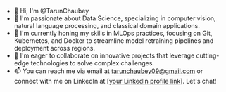 - 👋 Hi, I'm @TarunChaubey
- 👀 I'm passionate about Data Science, specializing in computer vision, natural     language processing, and classical domain applications.
- 🌱  I'm currently honing my skills in MLOps practices, focusing on Git, Kubernetes, and Docker to streamline model retraining pipelines and deployment across regions.
- 💞️ I'm eager to collaborate on innovative projects that leverage cutting-edge technologies to solve complex challenges.
- 📫 You can reach me via email at tarunchaubey09@gmail.com or connect with me on LinkedIn at [[your LinkedIn profile link]](https://www.linkedin.com/in/tarunchaubey/). Let's chat!

<!---
TarunChaubey/TarunChaubey is a ✨ special ✨ repository because its `README.md` (this file) appears on your GitHub profile.
You can click the Preview link to take a look at your changes.
--->

